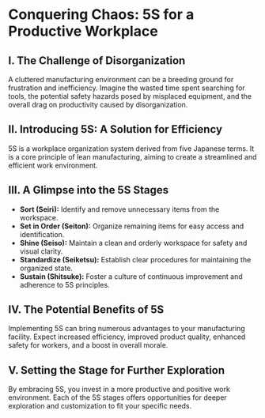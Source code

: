 <!DOCTYPE html>
<html lang="en">
<head>
  <meta charset="UTF-8">
  <meta name="viewport" content="width=device-width, initial-scale=1.0">
  <title>5S for Workplace Efficiency</title>
</head>
<body>
  <h1>Conquering Chaos: 5S for a Productive Workplace</h1>
  <h2>I. The Challenge of Disorganization</h2>
  <p>A cluttered manufacturing environment can be a breeding ground for frustration and inefficiency. Imagine the wasted time spent searching for tools, the potential safety hazards posed by misplaced equipment, and the overall drag on productivity caused by disorganization.</p>
  <h2>II. Introducing 5S: A Solution for Efficiency</h2>
  <p>5S is a workplace organization system derived from five Japanese terms. It is a core principle of lean manufacturing, aiming to create a streamlined and efficient work environment.</p>
  <h2>III. A Glimpse into the 5S Stages</h2>
  <ul>
    <li><strong>Sort (Seiri):</strong>  Identify and remove unnecessary items from the workspace.</li>
    <li><strong>Set in Order (Seiton):</strong>  Organize remaining items for easy access and identification.</li>
    <li><strong>Shine (Seiso):</strong>  Maintain a clean and orderly workspace for safety and visual clarity.</li>
    <li><strong>Standardize (Seiketsu):</strong>   Establish clear procedures for maintaining the organized state.</li>
    <li><strong>Sustain (Shitsuke):</strong>  Foster a culture of continuous improvement and adherence to 5S principles.</li>
  </ul>
  <h2>IV. The Potential Benefits of 5S</h2>
  <p>Implementing 5S can bring numerous advantages to your manufacturing facility. Expect increased efficiency, improved product quality, enhanced safety for workers, and a boost in overall morale.</p>
  <h2>V. Setting the Stage for Further Exploration</h2>
  <p>By embracing 5S, you invest in a more productive and positive work environment.  Each of the 5S stages offers opportunities for deeper exploration and customization to fit your specific needs.</p>
</body>
</html>
